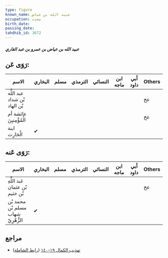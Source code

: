 ```yaml
---
type: figure
known_name: عبيد الله بن عياض
occupation: محدث
birth_date:
passing_date:
tahdhib_id: 3672
---
```

##### عبيد الله بن عياض بن عمرو بن عبد القاري

## رَوَى عَن:
| الاسم                         | البخاري | مسلم | الترمذي | النسائي | ابن ماجه | أبي داود | Others |
| ----------------------------- | ------- | ---- | ------- | ------- | -------- | -------- | ------ |
| عبد اللَّه بْن شداد بْن الهاد |         |      |         |         |          |          | عخ     |
| عائشة أم الْمُؤْمِنيِنَ       |         |      |         |         |          |          | عخ     |
| ابنة الْحَارِث                | ✔       |      |         |         |          |          |        |
## رَوَى عَنه:
| الاسم                              | البخاري | مسلم | الترمذي | النسائي | ابن ماجه | أبي داود | Others |
| ---------------------------------- | ------- | ---- | ------- | ------- | -------- | -------- | ------ |
| عَبد اللَّهِ بْن عثمان بْن خثيم    |         |      |         |         |          |          | عخ     |
| محمد بْن مسلم بْن شهاب الزُّهْرِيّ | ✔       |      |         |         |          |          |        |
## مراجع
- [تهذيب الكمال ١٩-١٤٠](obsidian://open?vault=Tahdhib-al-Kamal&file=Figures/٣٦٧٢-عبيد%20الله%20بن%20عياض%20بن%20عمرو%20بن%20عبد%20القاري) ([رابط الشاملة](https://shamela.ws/book/3722/9714))